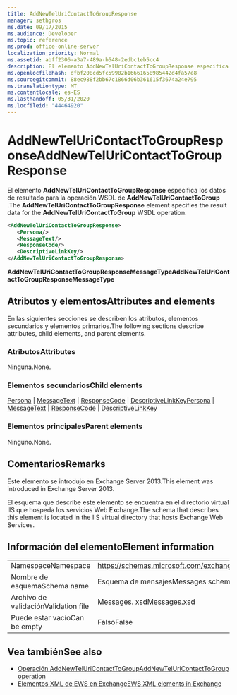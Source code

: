 ```yaml
---
title: AddNewTelUriContactToGroupResponse
manager: sethgros
ms.date: 09/17/2015
ms.audience: Developer
ms.topic: reference
ms.prod: office-online-server
localization_priority: Normal
ms.assetid: abff2306-a3a7-489a-b548-2edbc1eb5cc4
description: El elemento AddNewTelUriContactToGroupResponse especifica los datos de resultado para la operación WSDL de AddNewTelUriContactToGroup.
ms.openlocfilehash: dfbf208cd5fc59902b16661658985442d4fa57e8
ms.sourcegitcommit: 88ec988f2bb67c1866d06b361615f3674a24e795
ms.translationtype: MT
ms.contentlocale: es-ES
ms.lasthandoff: 05/31/2020
ms.locfileid: "44464920"
---
```

# <a name="addnewteluricontacttogroupresponse"></a><span data-ttu-id="8028a-103">AddNewTelUriContactToGroupResponse</span><span class="sxs-lookup"><span data-stu-id="8028a-103">AddNewTelUriContactToGroupResponse</span></span>

<span data-ttu-id="8028a-104">El elemento **AddNewTelUriContactToGroupResponse** especifica los datos de resultado para la operación WSDL de **AddNewTelUriContactToGroup** .</span><span class="sxs-lookup"><span data-stu-id="8028a-104">The **AddNewTelUriContactToGroupResponse** element specifies the result data for the **AddNewTelUriContactToGroup** WSDL operation.</span></span> 
  
```XML
<AddNewTelUriContactToGroupResponse>
   <Persona/>
   <MessageText/>
   <ResponseCode/>
   <DescriptiveLinkKey/>
</AddNewTelUriContactToGroupResponse>
```

 <span data-ttu-id="8028a-105">**AddNewTelUriContactToGroupResponseMessageType**</span><span class="sxs-lookup"><span data-stu-id="8028a-105">**AddNewTelUriContactToGroupResponseMessageType**</span></span>
## <a name="attributes-and-elements"></a><span data-ttu-id="8028a-106">Atributos y elementos</span><span class="sxs-lookup"><span data-stu-id="8028a-106">Attributes and elements</span></span>

<span data-ttu-id="8028a-107">En las siguientes secciones se describen los atributos, elementos secundarios y elementos primarios.</span><span class="sxs-lookup"><span data-stu-id="8028a-107">The following sections describe attributes, child elements, and parent elements.</span></span>
  
### <a name="attributes"></a><span data-ttu-id="8028a-108">Atributos</span><span class="sxs-lookup"><span data-stu-id="8028a-108">Attributes</span></span>

<span data-ttu-id="8028a-109">Ninguna.</span><span class="sxs-lookup"><span data-stu-id="8028a-109">None.</span></span>
  
### <a name="child-elements"></a><span data-ttu-id="8028a-110">Elementos secundarios</span><span class="sxs-lookup"><span data-stu-id="8028a-110">Child elements</span></span>

<span data-ttu-id="8028a-111">[Persona](persona.md)  |  [MessageText](messagetext.md)  |  [ResponseCode](responsecode.md)  |  [DescriptiveLinkKey](descriptivelinkkey.md)</span><span class="sxs-lookup"><span data-stu-id="8028a-111">[Persona](persona.md) | [MessageText](messagetext.md) | [ResponseCode](responsecode.md) | [DescriptiveLinkKey](descriptivelinkkey.md)</span></span>
  
### <a name="parent-elements"></a><span data-ttu-id="8028a-112">Elementos principales</span><span class="sxs-lookup"><span data-stu-id="8028a-112">Parent elements</span></span>

<span data-ttu-id="8028a-113">Ninguno.</span><span class="sxs-lookup"><span data-stu-id="8028a-113">None.</span></span>
  
## <a name="remarks"></a><span data-ttu-id="8028a-114">Comentarios</span><span class="sxs-lookup"><span data-stu-id="8028a-114">Remarks</span></span>

<span data-ttu-id="8028a-115">Este elemento se introdujo en Exchange Server 2013.</span><span class="sxs-lookup"><span data-stu-id="8028a-115">This element was introduced in Exchange Server 2013.</span></span>
  
<span data-ttu-id="8028a-116">El esquema que describe este elemento se encuentra en el directorio virtual IIS que hospeda los servicios Web Exchange.</span><span class="sxs-lookup"><span data-stu-id="8028a-116">The schema that describes this element is located in the IIS virtual directory that hosts Exchange Web Services.</span></span>
  
## <a name="element-information"></a><span data-ttu-id="8028a-117">Información del elemento</span><span class="sxs-lookup"><span data-stu-id="8028a-117">Element information</span></span>

|||
|:-----|:-----|
|<span data-ttu-id="8028a-118">Namespace</span><span class="sxs-lookup"><span data-stu-id="8028a-118">Namespace</span></span>  <br/> |https://schemas.microsoft.com/exchange/services/2006/messages  <br/> |
|<span data-ttu-id="8028a-119">Nombre de esquema</span><span class="sxs-lookup"><span data-stu-id="8028a-119">Schema name</span></span>  <br/> |<span data-ttu-id="8028a-120">Esquema de mensajes</span><span class="sxs-lookup"><span data-stu-id="8028a-120">Messages schema</span></span>  <br/> |
|<span data-ttu-id="8028a-121">Archivo de validación</span><span class="sxs-lookup"><span data-stu-id="8028a-121">Validation file</span></span>  <br/> |<span data-ttu-id="8028a-122">Messages. xsd</span><span class="sxs-lookup"><span data-stu-id="8028a-122">Messages.xsd</span></span>  <br/> |
|<span data-ttu-id="8028a-123">Puede estar vacío</span><span class="sxs-lookup"><span data-stu-id="8028a-123">Can be empty</span></span>  <br/> |<span data-ttu-id="8028a-124">Falso</span><span class="sxs-lookup"><span data-stu-id="8028a-124">False</span></span>  <br/> |
   
## <a name="see-also"></a><span data-ttu-id="8028a-125">Vea también</span><span class="sxs-lookup"><span data-stu-id="8028a-125">See also</span></span>

- [<span data-ttu-id="8028a-126">Operación AddNewTelUriContactToGroup</span><span class="sxs-lookup"><span data-stu-id="8028a-126">AddNewTelUriContactToGroup operation</span></span>](addnewteluricontacttogroup-operation.md)
- [<span data-ttu-id="8028a-127">Elementos XML de EWS en Exchange</span><span class="sxs-lookup"><span data-stu-id="8028a-127">EWS XML elements in Exchange</span></span>](ews-xml-elements-in-exchange.md)

